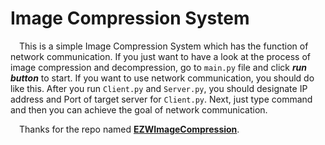 # Image Compression System

&emsp;This is a simple Image Compression System which has the function of network communication. If you just want to have a look at the process of image compression and decompression, go to `main.py` file and click ***run button*** to start. If you want to use network communication, you should do like this. After you run `Client.py` and `Server.py`, you should designate IP address and Port of target server for `Client.py`.  Next,   just type command and then you can achieve the goal of network communication. 

&emsp;Thanks for the repo named [**EZWImageCompression**](https://github.com/aparande/EZWImageCompression).